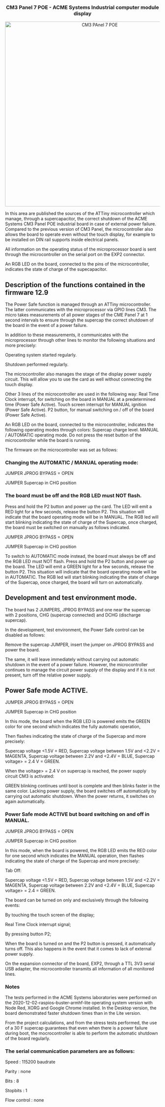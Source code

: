 <h3 align="center">CM3 Panel 7 POE - ACME Systems Industrial computer module display</h3>

<p align="center">
  <a href="https://www.acmesystems.it/CM3-PANEL-7-POE/">
    <img src="https://www.acmesystems.it/www/CM3-PANEL-7-POE/CM3-PANEL-7-POE_2048.jpg" alt="CM3 PAnel 7 POE" width="600px">
  </a>
</p>


In this area are published the sources of the ATTiny microcontroller which manage, through a supercapacitor, the correct shutdown of the ACME Systems CM3 Panel POE industrial board in case of external power failure. 
Compared to the previous version of CM3 Panel, the microcontroller also allows the board to operate even without the touch display, for example to be installed on DIN rail supports inside electrical panels.

All information on the operating status of the microprocessor board is sent through the microcontroller on the serial port on the EXP2 connector.

An RGB LED on the board, connected to the pins of the microcontroller, indicates the state of charge of the supecapacitor.

## Description of the functions contained in the firmware 12.9

The Power Safe function is managed through an ATTiny microcontroller. The latter communicates with the microprocessor via GPIO lines CM3. The micro takes measurements of all power stages of the CME Panel 7 at 1 second intervals to ensure through the supercap the correct shutdown of the board in the event of a power failure.

In addition to these measurements, it communicates with the microprocessor through other lines to monitor the following situations and more precisely:

Operating system started regularly.

Shutdown performed regularly.

The microcontroller also manages the stage of the display power supply circuit. This will allow you to use the card as well without connecting the touch display.

Other 3 lines of the microcontroller are used in the following way:
Real Time Clock interrupt, for switching on the board in MANUAL at a predetermined time (Power Safe Active).
Touch screen interrupt for MANUAL ignition (Power Safe Active).
P2 button, for manual switching on / off of the board (Power Safe Active).

An RGB LED on the board, connected to the microcontroller, indicates the following operating modes through colors:
Supercap charge level.
MANUAL / AUTOMATIC operating mode.
Do not press the reset button of the microcontroller while the board is running.

The firmware on the microcontroller was set as follows:

### Changing the AUTOMATIC / MANUAL operating mode:

JUMPER JPROG BYPASS = OPEN

JUMPER Supercap in CHG position

### The board must be off and the RGB LED must NOT flash.
Press and hold the P2 button and power up the card. The LED will emit a RED light for a few seconds, release the button P2. This situation will indicate that the board operating mode will be in MANUAL. The RGB led will start blinking indicating the state of charge of the Supercap, once charged, the board must be switched on manually as follows indicated.

JUMPER JPROG BYPASS = OPEN

JUMPER Supercap in CHG position

To switch to AUTOMATIC mode instead, the board must always be off and the RGB LED must NOT flash.
Press and hold the P2 button and power up the board. The LED will emit a GREEN light for a few seconds, release the button
P2. This situation will indicate that the board operating mode will be in AUTOMATIC. The RGB led will start blinking
indicating the state of charge of the Supercap, once charged, the board will turn on automatically.


## Development and test environment mode.


The board has 2 JUMPERS, JPROG BYPASS and one near the supercap with 2 positions, CHG (supercap connected) and DCHG (discharge supercap).

In the development, test environment, the Power Safe control can be disabled as follows:

Remove the supercap JUMPER, insert the jumper on JPROG BYPASS and power the board.

The same, it will leave immediately without carrying out automatic shutdown in the event of a power failure. However, the microcontroller continues to manage the circuit power supply of the display and if it is not present, turn off the relative power supply.

## Power Safe mode ACTIVE.

JUMPER JPROG BYPASS = OPEN

JUMPER Supercap in CHG position

In this mode, the board when the RGB LED is powered emits the GREEN color for one second which indicates the fully automatic operation, 

Then flashes indicating the state of charge of the Supercap and more precisely:

Supercap voltage <1.5V = RED, Supercap voltage between 1.5V and <2.2V = MAGENTA, Supercap voltage between 2.2V and <2.4V = BLUE, Supercap voltage> = 2.4 V = GREEN.

When the voltage> = 2.4 V on supercap is reached, the power supply circuit CM3 is activated:

GREEN blinking continues until boot is complete and then blinks faster in the same color. 
Lacking power supply, the board switches off automatically by carrying out automatic shutdown. When the power returns, it switches on again
automatically.

### Power Safe mode ACTIVE but board switching on and off in MANUAL.

JUMPER JPROG BYPASS = OPEN

JUMPER Supercap in CHG position

In this mode, when the board is powered, the RGB LED emits the RED color for one second which indicates the MANUAL operation, then flashes indicating the state of charge of the Supercap and more precisely:

Tab Off:

Supercap voltage <1.5V = RED, Supercap voltage between 1.5V and <2.2V = MAGENTA, Supercap voltage between 2.2V and <2.4V = BLUE, Supercap voltage> = 2.4 = GREEN.

The board can be turned on only and exclusively through the following events:

By touching the touch screen of the display;

Real Time Clock interrupt signal;

By pressing button P2;

When the board is turned on and the P2 button is pressed, it automatically turns off. This also happens in the event that it comes to lack of external power supply.

On the expansion connector of the board, EXP2, through a TTL 3V3 serial USB adapter, the microcontroller transmits all
information of all monitored lines.

### Notes

The tests performed in the ACME Systems laboratories were performed on the 2020-12-02-raspios-buster-armhf-lite operating system version with Node Red, XORG and Google Chrome installed. In the Desktop version, the board demonstrated faster shutdown times than in the Lite version.

From the project calculations, and from the stress tests performed, the use of a 30 F supercap guarantees that even when there is a power failure during boot, the mocrocontroller is able to perform the automatic shutdown of the board regularly.

### The serial communication parameters are as follows:
Speed           : 115200 baudrate

Parity          : none

Bits            : 8

Stopbits        : 1

Flow control    : none


